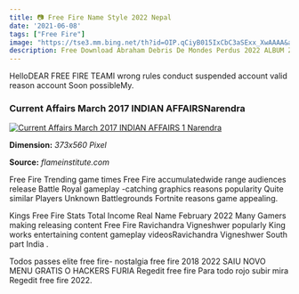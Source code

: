 ```yaml
---
title: 📷 Free Fire Name Style 2022 Nepal
date: '2021-06-08'
tags: ["Free Fire"]
image: "https://tse3.mm.bing.net/th?id=OIP.qCiyB015IxCbC3aSExx_XwAAAA&amp;pid=15.1"
description: Free Download Abraham Debris De Mondes Perdus 2022 ALBUM ZIP RAR Abraham Album Name Debris De Mondes Perdus Release Date 2022 Genre Post Metal Format MP3 320
---
```




HelloDEAR FREE FIRE TEAMI wrong rules conduct suspended account valid reason account Soon possibleMy.



### Current Affairs March 2017 INDIAN AFFAIRSNarendra 

[![Current Affairs March 2017 INDIAN AFFAIRS 1 Narendra ](https://flameinstitute.com/wp-content/uploads/2015/11/NIdhi-Saini-BOI-PO-373x560.jpg)](https://flameinstitute.com/wp-content/uploads/2015/11/NIdhi-Saini-BOI-PO-373x560.jpg)


**Dimension:** _373x560 Pixel_ 

**Source:** _flameinstitute.com_ 



Free Fire Trending game times Free Fire accumulatedwide range audiences release Battle Royal gameplay -catching graphics reasons popularity Quite similar Players Unknown Battlegrounds Fortnite reasons game appealing.


Kings Free Fire Stats Total Income Real Name February 2022 Many Gamers making releasing content Free Fire Ravichandra Vigneshwer popularly King works entertaining content gameplay videosRavichandra Vigneshwer South part India .


Todos passes elite free fire- nostalgia free fire 2018 2022 SAIU NOVO MENU GRATIS O HACKERS FURIA Regedit free fire Para todo rojo subir mira Regedit free fire 2022.




